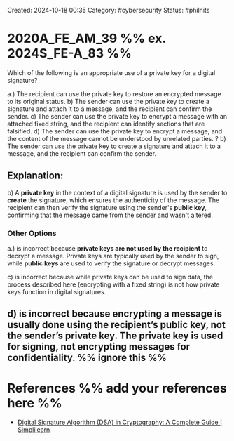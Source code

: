 Created: 2024-10-18 00:35
Category: #cybersecurity 
Status: #philnits



# 2020A_FE_AM_39 %% ex. 2024S_FE-A_83 %%

Which of the following is an appropriate use of a private key for a digital signature?

a.) The recipient can use the private key to restore an encrypted message to its original status. 
b) The sender can use the private key to create a signature and attach it to a message, and the recipient can confirm the sender. 
c) The sender can use the private key to encrypt a message with an attached fixed string, and the recipient can identify sections that are falsified. 
d) The sender can use the private key to encrypt a message, and the content of the message cannot be understood by unrelated parties.
? 
b) The sender can use the private key to create a signature and attach it to a message, and the recipient can confirm the sender.

## **Explanation:**

b) A **private key** in the context of a digital signature is used by the sender to **create** the signature, which ensures the authenticity of the message. The recipient can then verify the signature using the sender's **public key**, confirming that the message came from the sender and wasn't altered.
### Other Options

a.) is incorrect because **private keys are not used by the recipient** to decrypt a message. Private keys are typically used by the sender to sign, while **public keys** are used to verify the signature or decrypt messages.

c) is incorrect because while private keys can be used to sign data, the process described here (encrypting with a fixed string) is not how private keys function in digital signatures.

d) is incorrect because **encrypting a message** is usually done using the **recipient’s public key**, not the sender’s private key. The private key is used for signing, not encrypting messages for confidentiality.
%% ignore this %%
---









# References %% add your references here %%
- [Digital Signature Algorithm (DSA) in Cryptography: A Complete Guide | Simplilearn](https://www.simplilearn.com/tutorials/cryptography-tutorial/digital-signature-algorithm#:~:text=DSA%20stands%20for%20Digital%20Signature,key%20held%20by%20the%20receiver.)
